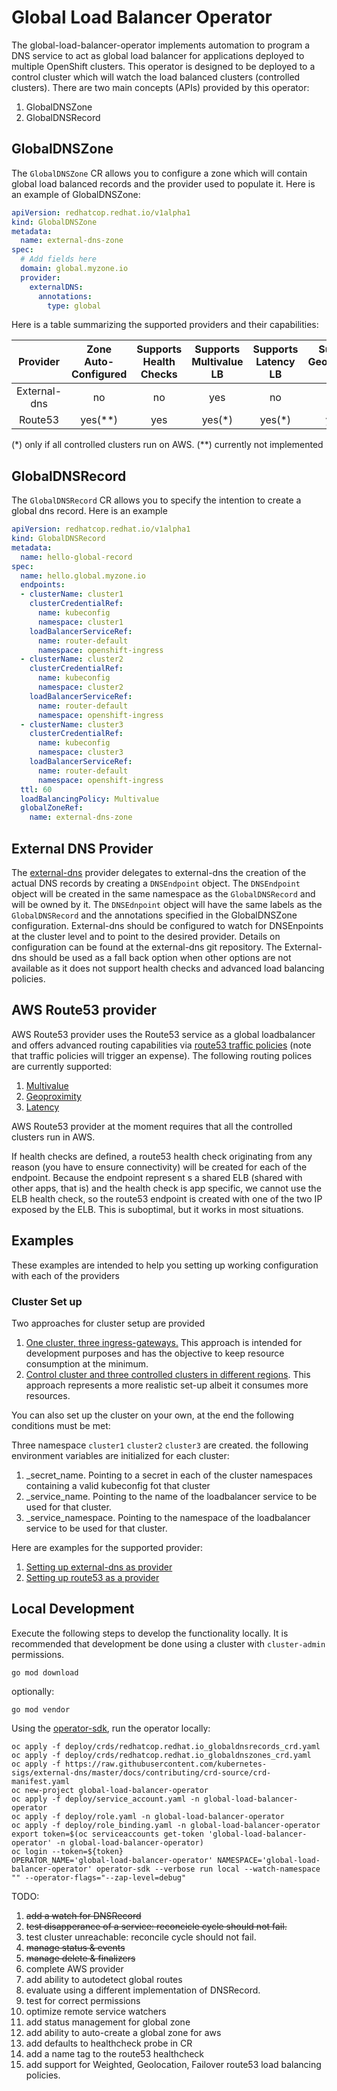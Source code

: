 
# Global Load Balancer Operator

The global-load-balancer-operator implements automation to program a DNS service to act as global load balancer for applications deployed to multiple OpenShift clusters.
This operator is designed to be deployed to a control cluster which will watch the load balanced clusters (controlled clusters).
There are two main concepts (APIs) provided by this operator:

1. GlobalDNSZone
2. GlobalDNSRecord

## GlobalDNSZone

The `GlobalDNSZone` CR allows you to configure a zone which will contain global load balanced records and the provider used to populate it.
Here is an example of GlobalDNSZone:

```yaml
apiVersion: redhatcop.redhat.io/v1alpha1
kind: GlobalDNSZone
metadata:
  name: external-dns-zone
spec:
  # Add fields here
  domain: global.myzone.io
  provider:
    externalDNS:
      annotations:
        type: global
```

Here is a table summarizing the supported providers and their capabilities:

| Provider  | Zone Auto-Configured  | Supports Health Checks  | Supports Multivalue LB | Supports Latency LB  | Supports GeoProximity LB  |
|:--:|:--:|:--:|:---:|:---:|:---:|
| External-dns  | no  | no  | yes | no  | no  |
| Route53  | yes(**)  | yes | yes(*)  | yes(*)  | yes(*)  |

(*) only if all controlled clusters run on AWS.
(**) currently not implemented

## GlobalDNSRecord

The `GlobalDNSRecord` CR allows you to specify the intention to create a global dns record. Here is an example

```yaml
apiVersion: redhatcop.redhat.io/v1alpha1
kind: GlobalDNSRecord
metadata:
  name: hello-global-record
spec:
  name: hello.global.myzone.io
  endpoints:
  - clusterName: cluster1
    clusterCredentialRef:
      name: kubeconfig
      namespace: cluster1
    loadBalancerServiceRef:
      name: router-default
      namespace: openshift-ingress
  - clusterName: cluster2
    clusterCredentialRef:
      name: kubeconfig
      namespace: cluster2
    loadBalancerServiceRef:
      name: router-default
      namespace: openshift-ingress
  - clusterName: cluster3
    clusterCredentialRef:
      name: kubeconfig
      namespace: cluster3
    loadBalancerServiceRef:
      name: router-default
      namespace: openshift-ingress
  ttl: 60
  loadBalancingPolicy: Multivalue
  globalZoneRef:
    name: external-dns-zone  
```

## External DNS Provider

The [external-dns]() provider delegates to external-dns the creation of the actual DNS records by creating a `DNSEndpoint` object.
The `DNSEndpoint` object will be created in the same namespace as the `GlobalDNSRecord` and will be owned by it.
The `DNSEdnpoint` object will have the same labels as the `GlobalDNSRecord` and the annotations specified in the GlobalDNSZone configuration.
External-dns should be configured to watch for DNSEnpoints at the cluster level and to point to the desired provider.
Details on configuration can be found at the external-dns git repository.
The External-dns should be used as a fall back option when other options are not available as it does not support health checks and advanced load balancing policies.

## AWS Route53 provider

AWS Route53 provider uses the Route53 service as a global loadbalancer and offers advanced routing capabilities via [route53 traffic policies](https://docs.aws.amazon.com/Route53/latest/DeveloperGuide/traffic-flow.html) (note that traffic policies will trigger an expense).
The following routing polices are currently supported:

1. [Multivalue](https://docs.aws.amazon.com/Route53/latest/DeveloperGuide/routing-policy.html#routing-policy-multivalue)
2. [Geoproximity](https://docs.aws.amazon.com/Route53/latest/DeveloperGuide/routing-policy.html#routing-policy-geoproximity)
3. [Latency](https://docs.aws.amazon.com/Route53/latest/DeveloperGuide/routing-policy.html#routing-policy-latency)

AWS Route53 provider at the moment requires that all the controlled clusters run in AWS.

If health checks are defined, a route53 health check originating from any reason (you have to ensure connectivity) will be created for each of the endpoint. Because the endpoint represent s a shared ELB (shared with other apps, that is) and the health check is app specific, we cannot use the ELB health check, so the route53 endpoint is created with one of the two IP exposed by the ELB. This is suboptimal, but it works in most situations.

## Examples

These examples are intended to help you setting up working configuration with each of the providers

### Cluster Set up

Two approaches for cluster setup are provided

1. [One cluster, three ingress-gateways.](./docs/one-cluster-three-ingress-gateways.md) This approach is intended for development purposes and has the objective to keep resource consumption at the minimum.
2. [Control cluster and three controlled clusters in different regions](./docs/three-clusters.md). This approach represents a more realistic set-up albeit it consumes more resources.

You can also set up the cluster on your own, at the end the following conditions must be met:

Three namespace `cluster1` `cluster2` `cluster3` are created.
the following environment variables are initialized for each cluster:

1. <cluster>_secret_name. Pointing to a secret in each of the cluster namespaces containing a valid kubeconfig fot that cluster
2. <cluster>_service_name.  Pointing to the name of the loadbalancer service to be used for that cluster.
3. <cluster>_service_namespace. Pointing to the namespace of the loadbalancer service to be used for that cluster.

Here are examples for the supported provider:

1. [Setting up external-dns as provider](./docs/external-dns-provider.md)
2. [Setting up route53 as a provider](./docs/aws-route53-provider.md)

## Local Development

Execute the following steps to develop the functionality locally. It is recommended that development be done using a cluster with `cluster-admin` permissions.

```shell
go mod download
```

optionally:

```shell
go mod vendor
```

Using the [operator-sdk](https://github.com/operator-framework/operator-sdk), run the operator locally:

```shell
oc apply -f deploy/crds/redhatcop.redhat.io_globaldnsrecords_crd.yaml
oc apply -f deploy/crds/redhatcop.redhat.io_globaldnszones_crd.yaml
oc apply -f https://raw.githubusercontent.com/kubernetes-sigs/external-dns/master/docs/contributing/crd-source/crd-manifest.yaml
oc new-project global-load-balancer-operator
oc apply -f deploy/service_account.yaml -n global-load-balancer-operator
oc apply -f deploy/role.yaml -n global-load-balancer-operator
oc apply -f deploy/role_binding.yaml -n global-load-balancer-operator
export token=$(oc serviceaccounts get-token 'global-load-balancer-operator' -n global-load-balancer-operator)
oc login --token=${token}
OPERATOR_NAME='global-load-balancer-operator' NAMESPACE='global-load-balancer-operator' operator-sdk --verbose run local --watch-namespace "" --operator-flags="--zap-level=debug"
```


TODO:
1. <s>add a watch for DNSRecord</s>
2. <s>test disapperance of a service: reconcicle cycle should not fail.</s>
3. test cluster unreachable: reconcile cycle should not fail.
4. <s>manage status & events</s>
5. <s>manage delete & finalizers</s>
5. complete AWS provider
6. add ability to autodetect global routes
7. evaluate using a different implementation of DNSRecord.
8. test for correct permissions
9. optimize remote service watchers
10. add status management for global zone
11. add ability to auto-create a global zone for aws 
12. add defaults to healthcheck probe in CR
13. add a name tag to the route53 healthcheck
14. add support for Weighted, Geolocation, Failover route53 load balancing policies.
